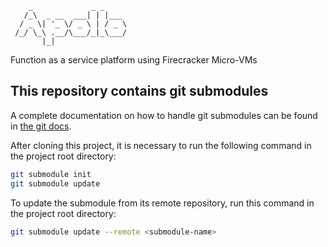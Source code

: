 ```
    _             _ _     
   /_\  _ __  ___| | |___ 
  / _ \| '_ \/ _ \ | / _ \
 /_/ \_\ .__/\___/_|_\___/
       |_|                
``````

Function as a service platform using Firecracker Micro-VMs

## This repository contains git submodules
A complete documentation on how to handle git submodules can be found in [the git docs](https://git-scm.com/book/fa/v2/Git-Tools-Submodules).

After cloning this project, it is necessary to run the following command in the project root directory:

```bash
git submodule init
git submodule update
```

To update the submodule from its remote repository, run this command in the project root directory:

```bash
git submodule update --remote <submodule-name>
```

